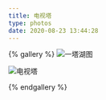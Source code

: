 ```yaml
---
title: 电视塔
type: photos
date: 2020-08-23 13:44:28
---
```

{% gallery %}
![一塔湖图](https://photos-picgo.oss-cn-beijing.aliyuncs.com/img/pasted-78.png)

![电视塔](https://photos-picgo.oss-cn-beijing.aliyuncs.com/img/pasted-96.png)


{% endgallery %}
